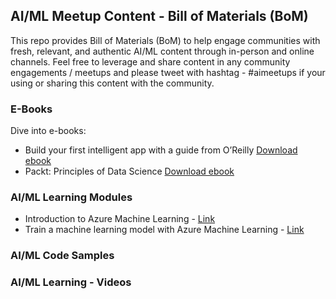 ## AI/ML Meetup Content - Bill of Materials (BoM)

This repo provides Bill of Materials (BoM) to help engage communities with fresh, relevant, and authentic AI/ML content through in-person and online channels. Feel free to leverage and share content in any community engagements / meetups and please tweet with hashtag - #aimeetups if your using or sharing this content with the community.

### E-Books

Dive into e-books:

* Build your first intelligent app with a guide from O’Reilly [Download ebook](https://azure.microsoft.com/en-in/resources/building-intelligent-apps-with-cognitive-apis/?cdn=disable)
* Packt: Principles of Data Science [Download ebook](https://azure.microsoft.com/en-in/resources/principles-of-data-science/)

### AI/ML Learning Modules

* Introduction to Azure Machine Learning - [Link](https://docs.microsoft.com/en-us/learn/modules/intro-to-azure-machine-learning-service/)
* Train a machine learning model with Azure Machine Learning - [Link](https://docs.microsoft.com/en-us/learn/modules/train-local-model-with-azure-mls/)

### AI/ML Code Samples



### AI/ML Learning - Videos



